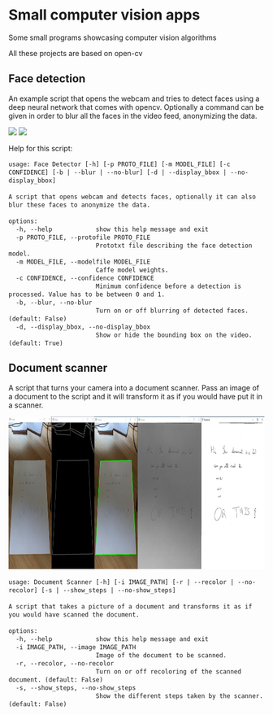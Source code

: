# Small computer vision apps
Some small programs showcasing computer vision algorithms

All these projects are based on open-cv

## Face detection
An example script that opens the webcam and tries to detect faces using a deep neural network that comes with opencv.
Optionally a command can be given in order to blur all the faces in the video feed, anonymizing the data.

<img src="https://github.com/VerleysenNiels/small_computer_vision_apps/blob/master/face_detector/examples/face_detect.gif?raw=true" height="200"> <img src="https://github.com/VerleysenNiels/small_computer_vision_apps/blob/master/face_detector/examples/face_blur.gif?raw=true" height="200">

Help for this script:
```
usage: Face Detector [-h] [-p PROTO_FILE] [-m MODEL_FILE] [-c CONFIDENCE] [-b | --blur | --no-blur] [-d | --display_bbox | --no-display_bbox]

A script that opens webcam and detects faces, optionally it can also blur these faces to anonymize the data.

options:
  -h, --help            show this help message and exit
  -p PROTO_FILE, --protofile PROTO_FILE
                        Prototxt file describing the face detection model.
  -m MODEL_FILE, --modelfile MODEL_FILE
                        Caffe model weights.
  -c CONFIDENCE, --confidence CONFIDENCE
                        Minimum confidence before a detection is processed. Value has to be between 0 and 1.
  -b, --blur, --no-blur
                        Turn on or off blurring of detected faces. (default: False)
  -d, --display_bbox, --no-display_bbox
                        Show or hide the bounding box on the video. (default: True)
```

## Document scanner
A script that turns your camera into a document scanner. Pass an image of a document to the script and it will transform it as if you would have put it in a scanner.

<img src="https://github.com/VerleysenNiels/small_computer_vision_apps/blob/master/document_scanner/images/result.PNG?raw=true" height="300">

```
usage: Document Scanner [-h] [-i IMAGE_PATH] [-r | --recolor | --no-recolor] [-s | --show_steps | --no-show_steps]

A script that takes a picture of a document and transforms it as if you would have scanned the document.

options:
  -h, --help            show this help message and exit
  -i IMAGE_PATH, --image IMAGE_PATH
                        Image of the document to be scanned.
  -r, --recolor, --no-recolor
                        Turn on or off recoloring of the scanned document. (default: False)
  -s, --show_steps, --no-show_steps
                        Show the different steps taken by the scanner. (default: False)
```
